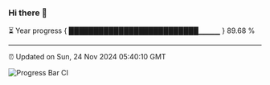 ### Hi there 👋

⏳ Year progress { ██████████████████████████▁▁▁▁ } 89.68 %

---

⏰ Updated on Sun, 24 Nov 2024 05:40:10 GMT

![Progress Bar CI](https://github.com/IshwaranRudhara/GIT-ACTION/workflows/Progress%20Bar%20CI/badge.svg)
